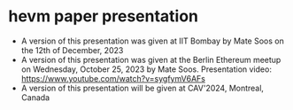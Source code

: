 # hevm paper presentation
* A version of this presentation was given at IIT Bombay by Mate Soos on the 12th of December, 2023
* A version of this presentation was given at the Berlin Ethereum meetup on Wednesday, October 25, 2023 by Mate Soos. Presentation video: https://www.youtube.com/watch?v=sygfymV6AFs
* A version of this presentation will be given at CAV'2024, Montreal, Canada


